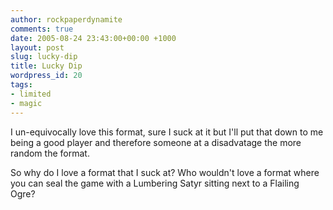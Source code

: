 ```yaml
---
author: rockpaperdynamite
comments: true
date: 2005-08-24 23:43:00+00:00 +1000
layout: post
slug: lucky-dip
title: Lucky Dip
wordpress_id: 20
tags:
- limited
- magic
---
```


I un-equivocally love this format, sure I suck at it but I'll put that down to me being a good player and therefore someone at a disadvatage the more random the format.

So why do I love a format that I suck at?  Who wouldn't love a format where you can seal the game with a Lumbering Satyr sitting next to a Flailing Ogre?



